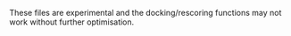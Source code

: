 These files are experimental and the docking/rescoring functions may not work without further optimisation.
